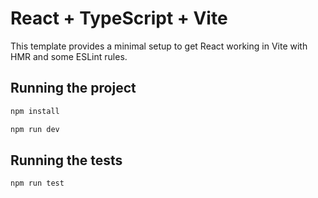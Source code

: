# React + TypeScript + Vite

This template provides a minimal setup to get React working in Vite with HMR and some ESLint rules.

## Running the project

```bash
npm install
```

```bash
npm run dev
```

## Running the tests

```bash
npm run test
```
